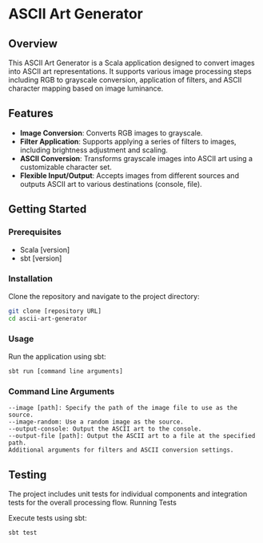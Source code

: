 # ASCII Art Generator

## Overview
This ASCII Art Generator is a Scala application designed to convert images into ASCII art representations. It supports various image processing steps including RGB to grayscale conversion, application of filters, and ASCII character mapping based on image luminance.

## Features
- **Image Conversion**: Converts RGB images to grayscale.
- **Filter Application**: Supports applying a series of filters to images, including brightness adjustment and scaling.
- **ASCII Conversion**: Transforms grayscale images into ASCII art using a customizable character set.
- **Flexible Input/Output**: Accepts images from different sources and outputs ASCII art to various destinations (console, file).

## Getting Started

### Prerequisites
- Scala [version]
- sbt [version]

### Installation
Clone the repository and navigate to the project directory:
```bash
git clone [repository URL]
cd ascii-art-generator
```

### Usage

Run the application using sbt:

```
sbt run [command line arguments]

```

### Command Line Arguments

    --image [path]: Specify the path of the image file to use as the source.
    --image-random: Use a random image as the source.
    --output-console: Output the ASCII art to the console.
    --output-file [path]: Output the ASCII art to a file at the specified path.
    Additional arguments for filters and ASCII conversion settings.


## Testing

The project includes unit tests for individual components and integration tests for the overall processing flow.
Running Tests

Execute tests using sbt:

```
sbt test
```
